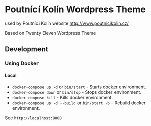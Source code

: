 # Poutnící Kolín Wordpress Theme

used by Poutníci Kolín website http://www.poutnicikolin.cz/

Based on Twenty Eleven Wordpress Theme

## Development

### Using Docker

#### Local

* `docker-compose up -d` or `bin/start` - Starts docker environment.
* `docker-compose down` or `bin/stop` - Stops docker environment.
* `docker-compose kill` - Kills docker environment.
* `docker-compose up -d --build` or `bin/start -b` - Rebuild docker environment.

See `http://localhost:8000`